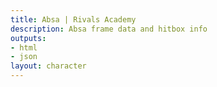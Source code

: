 ```yaml
---
title: Absa | Rivals Academy
description: Absa frame data and hitbox info
outputs:
- html
- json
layout: character
---
```


